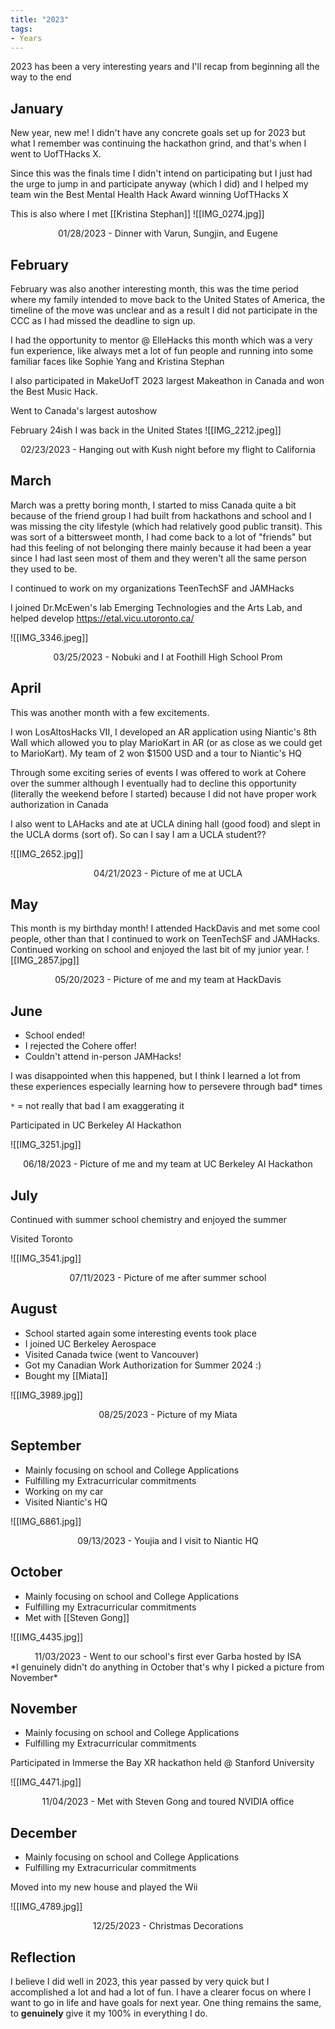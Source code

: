```yaml
---
title: "2023"
tags:
- Years
---
```


2023 has been a very interesting years and I'll recap from beginning all the way to the end

## January

New year, new me! I didn't have any concrete goals set up for 2023 but what I remember was continuing the hackathon grind, and that's when I went to UofTHacks X.

Since this was the finals time I didn't intend on participating but I just had the urge to jump in and participate anyway (which I did) and I helped my team win the Best Mental Health Hack Award winning UofTHacks X

This is also where I met [[Kristina Stephan]]
![[IMG_0274.jpg]]
<center>01/28/2023 - Dinner with Varun, Sungjin, and Eugene</center>

## February

February was also another interesting month, this was the time period where my family intended to move back to the United States of America, the timeline of the move was unclear and as a result I did not participate in the CCC as I had missed the deadline to sign up.

I had the opportunity to mentor @ ElleHacks this month which was a very fun experience, like always met a lot of fun people and running into some familiar faces like Sophie Yang and Kristina Stephan

I also participated in MakeUofT 2023 largest Makeathon in Canada and won the Best Music Hack.

Went to Canada's largest autoshow

February 24ish I was back in the United States
![[IMG_2212.jpeg]]

<center>02/23/2023 - Hanging out with Kush night before my flight to California</center>

## March

March was a pretty boring month, I started to miss Canada quite a bit because of the friend group I had built from hackathons and school and I was missing the city lifestyle (which had relatively good public transit). This was sort of a bittersweet month, I had come back to a lot of "friends" but had this feeling of not belonging there mainly because it had been a year since I had last seen most of them and they weren't all the same person they used to be.

I continued to work on my organizations TeenTechSF and JAMHacks

I joined Dr.McEwen's lab Emerging Technologies and the Arts Lab, and helped develop https://etal.vicu.utoronto.ca/

![[IMG_3346.jpeg]]
<center>03/25/2023 - Nobuki and I at Foothill High School Prom</center>

## April

This was another month with a few excitements.

I won LosAltosHacks VII, I developed an AR application using Niantic's 8th Wall which allowed you to play MarioKart in AR (or as close as we could get to MarioKart). My team of 2 won $1500 USD and a tour to Niantic's HQ

Through some exciting series of events I was offered to work at Cohere over the summer although I eventually had to decline this opportunity (literally the weekend before I started) because I did not have proper work authorization in Canada

I also went to LAHacks and ate at UCLA dining hall (good food) and slept in the UCLA dorms (sort of). So can I say I am a UCLA student??

![[IMG_2652.jpg]]
<center>04/21/2023 - Picture of me at UCLA</center>

## May

This month is my birthday month! I attended HackDavis and met some cool people, other than that I continued to work on TeenTechSF and JAMHacks. Continued working on school and enjoyed the last bit of my junior year.
![[IMG_2857.jpg]]

<center>05/20/2023 - Picture of me and my team at HackDavis</center>

## June

- School ended!
- I rejected the Cohere offer!
- Couldn't attend in-person JAMHacks!

I was disappointed when this happened, but I think I learned a lot from these experiences especially learning how to persevere through bad* times

`*` = not really that bad I am exaggerating it

Participated in UC Berkeley AI Hackathon

![[IMG_3251.jpg]]
<center>06/18/2023 - Picture of me and my team at UC Berkeley AI Hackathon</center>

## July

Continued with summer school chemistry and enjoyed the summer

Visited Toronto

![[IMG_3541.jpg]]

<center>07/11/2023 - Picture of me after summer school</center>

## August 

- School started again some interesting events took place
- I joined UC Berkeley Aerospace
- Visited Canada twice (went to Vancouver)
- Got my Canadian Work Authorization for Summer 2024 :)
- Bought my [[Miata]]

![[IMG_3989.jpg]]
<center>08/25/2023 - Picture of my Miata</center>

## September

- Mainly focusing on school and College Applications
- Fulfilling my Extracurricular commitments
- Working on my car
- Visited Niantic's HQ

![[IMG_6861.jpg]]
<center>09/13/2023 - Youjia and I visit to Niantic HQ</center>

## October 

- Mainly focusing on school and College Applications
- Fulfilling my Extracurricular commitments
- Met with [[Steven Gong]]

![[IMG_4435.jpg]]
<center>11/03/2023 - Went to our school's first ever Garba hosted by ISA</center>
*I genuinely didn't do anything in October that's why I picked a picture from November*

## November

- Mainly focusing on school and College Applications
- Fulfilling my Extracurricular commitments

Participated in Immerse the Bay XR hackathon held @ Stanford University

![[IMG_4471.jpg]]

<center>11/04/2023 - Met with Steven Gong and toured NVIDIA office</center>

## December

- Mainly focusing on school and College Applications
- Fulfilling my Extracurricular commitments

Moved into my new house and played the Wii

![[IMG_4789.jpg]]
<center>12/25/2023 - Christmas Decorations</center>

## Reflection

I believe I did well in 2023, this year passed by very quick but I accomplished a lot and had a lot of fun. I have a clearer focus on where I want to go in life and have goals for next year. One thing remains the same, to **genuinely** give it my 100% in everything I do.